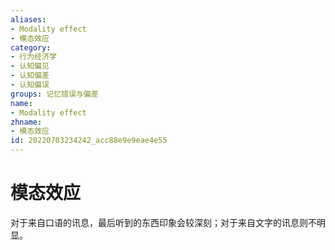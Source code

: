 ```yaml
---
aliases:
- Modality effect
- 模态效应
category:
- 行为经济学
- 认知偏见
- 认知偏差
- 认知偏误
groups: 记忆错误与偏差
name:
- Modality effect
zhname:
- 模态效应
id: 20220703234242_acc88e9e9eae4e55
---
```


# 模态效应

对于来自口语的讯息，最后听到的东西印象会较深刻；对于来自文字的讯息则不明显。
